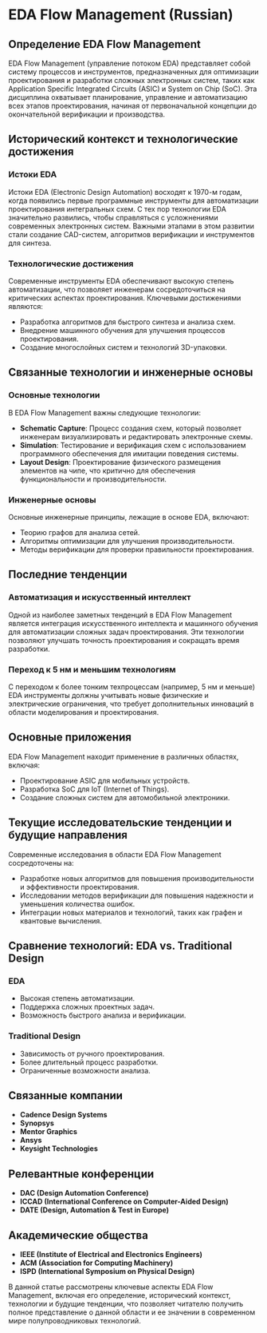 # EDA Flow Management (Russian)

## Определение EDA Flow Management

EDA Flow Management (управление потоком EDA) представляет собой систему процессов и инструментов, предназначенных для оптимизации проектирования и разработки сложных электронных систем, таких как Application Specific Integrated Circuits (ASIC) и System on Chip (SoC). Эта дисциплина охватывает планирование, управление и автоматизацию всех этапов проектирования, начиная от первоначальной концепции до окончательной верификации и производства.

## Исторический контекст и технологические достижения

### Истоки EDA

Истоки EDA (Electronic Design Automation) восходят к 1970-м годам, когда появились первые программные инструменты для автоматизации проектирования интегральных схем. С тех пор технологии EDA значительно развились, чтобы справляться с усложнениями современных электронных систем. Важными этапами в этом развитии стали создание CAD-систем, алгоритмов верификации и инструментов для синтеза.

### Технологические достижения

Современные инструменты EDA обеспечивают высокую степень автоматизации, что позволяет инженерам сосредоточиться на критических аспектах проектирования. Ключевыми достижениями являются:

- Разработка алгоритмов для быстрого синтеза и анализа схем.
- Внедрение машинного обучения для улучшения процессов проектирования.
- Создание многослойных систем и технологий 3D-упаковки.

## Связанные технологии и инженерные основы

### Основные технологии

В EDA Flow Management важны следующие технологии:

- **Schematic Capture**: Процесс создания схем, который позволяет инженерам визуализировать и редактировать электронные схемы.
- **Simulation**: Тестирование и верификация схем с использованием программного обеспечения для имитации поведения системы.
- **Layout Design**: Проектирование физического размещения элементов на чипе, что критично для обеспечения функциональности и производительности.

### Инженерные основы

Основные инженерные принципы, лежащие в основе EDA, включают:

- Теорию графов для анализа сетей.
- Алгоритмы оптимизации для улучшения производительности.
- Методы верификации для проверки правильности проектирования.

## Последние тенденции

### Автоматизация и искусственный интеллект

Одной из наиболее заметных тенденций в EDA Flow Management является интеграция искусственного интеллекта и машинного обучения для автоматизации сложных задач проектирования. Эти технологии позволяют улучшать точность проектирования и сокращать время разработки.

### Переход к 5 нм и меньшим технологиям

С переходом к более тонким техпроцессам (например, 5 нм и меньше) EDA инструменты должны учитывать новые физические и электрические ограничения, что требует дополнительных инноваций в области моделирования и проектирования.

## Основные приложения

EDA Flow Management находит применение в различных областях, включая:

- Проектирование ASIC для мобильных устройств.
- Разработка SoC для IoT (Internet of Things).
- Создание сложных систем для автомобильной электроники.

## Текущие исследовательские тенденции и будущие направления

Современные исследования в области EDA Flow Management сосредоточены на:

- Разработке новых алгоритмов для повышения производительности и эффективности проектирования.
- Исследовании методов верификации для повышения надежности и уменьшения количества ошибок.
- Интеграции новых материалов и технологий, таких как графен и квантовые вычисления.

## Сравнение технологий: EDA vs. Traditional Design

### EDA

- Высокая степень автоматизации.
- Поддержка сложных проектных задач.
- Возможность быстрого анализа и верификации.

### Traditional Design

- Зависимость от ручного проектирования.
- Более длительный процесс разработки.
- Ограниченные возможности анализа.

## Связанные компании

- **Cadence Design Systems**
- **Synopsys**
- **Mentor Graphics**
- **Ansys**
- **Keysight Technologies**

## Релевантные конференции

- **DAC (Design Automation Conference)**
- **ICCAD (International Conference on Computer-Aided Design)**
- **DATE (Design, Automation & Test in Europe)**

## Академические общества

- **IEEE (Institute of Electrical and Electronics Engineers)**
- **ACM (Association for Computing Machinery)**
- **ISPD (International Symposium on Physical Design)**

В данной статье рассмотрены ключевые аспекты EDA Flow Management, включая его определение, исторический контекст, технологии и будущие тенденции, что позволяет читателю получить полное представление о данной области и ее значении в современном мире полупроводниковых технологий.